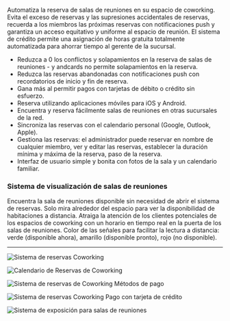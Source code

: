 Automatiza la reserva de salas de reuniones en su espacio de coworking. Evita el exceso de reservas y las supresiones accidentales de reservas, recuerda a los miembros las próximas reservas con notificaciones push y garantiza un acceso equitativo y uniforme al espacio de reunión. El sistema de crédito permite una asignación de horas gratuita totalmente automatizada para ahorrar tiempo al gerente de la sucursal.

- Reduzca a 0 los conflictos y solapamientos en la reserva de salas de reuniones - y andcards no permite solapamientos en la reserva.
- Reduzca las reservas abandonadas con notificaciones push con recordatorios de inicio y fin de reserva.
- Gana más al permitir pagos con tarjetas de débito o crédito sin esfuerzo.
- Reserva utilizando aplicaciones móviles para iOS y Android.
- Encuentra y reserva fácilmente salas de reuniones en otras sucursales de la red.
- Sincroniza las reservas con el calendario personal (Google, Outlook, Apple).
- Gestiona las reservas: el administrador puede reservar en nombre de cualquier miembro, ver y editar las reservas, establecer la duración mínima y máxima de la reserva, paso de la reserva.
- Interfaz de usuario simple y bonita con fotos de la sala y un calendario familiar.

### Sistema de visualización de salas de reuniones

Encuentra la sala de reuniones disponible sin necesidad de abrir el sistema de reservas. Solo mira alrededor del espacio para ver la disponibilidad de habitaciones a distancia. Atraiga la atención de los clientes potenciales de los espacios de coworking con un horario en tiempo real en la puerta de los salas de reuniones. Color de las señales para facilitar la lectura a distancia: verde (disponible ahora), amarillo (disponible pronto), rojo (no disponible).

---

![Sistema de reservas Coworking](https://d7ccq1i35b0cj.cloudfront.net/andcards-bookings-main-light-en-1920-1200.png)

![Calendario de Reservas de Coworking](https://d7ccq1i35b0cj.cloudfront.net/andcards-bookings-calendar-light-en-1920-1200.png)

![Sistema de reservas de Coworking Métodos de pago](https://d7ccq1i35b0cj.cloudfront.net/andcards-bookings-create-payment-methods-card-light-en-1920-1200.png)

![Sistema de reservas Coworking Pago con tarjeta de crédito](https://d7ccq1i35b0cj.cloudfront.net/andcards-bookings-create-pay-with-stripe-light-en-1920-1200.png)

![Sistema de exposición para salas de reuniones](https://d7ccq1i35b0cj.cloudfront.net/andcards-bookings-room-display-en-1920-1200.png)
